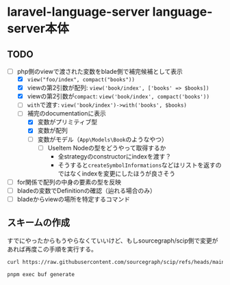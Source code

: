 # laravel-language-server language-server本体

## TODO
- [ ] php側のviewで渡された変数をblade側で補完候補として表示
    - [x] `view("foo/index", compact("books"))`
    - [x] viewの第2引数が配列: `view('book/index', ['books' => $books])`
    - [x] viewの第2引数が`compact`: `view('book/index', compact('books'))`
    - [ ] `with`で渡す: `view('book/index')->with('books', $books)`
    - [ ] 補完のdocumentationに表示
        - [x] 変数がプリミティブ型
        - [x] 変数が配列
        - [ ] 変数がモデル（`App\Models\Book`のようなやつ）
            - [ ] UseItem Nodeの型をどうやって取得するか
                - 全strategyのconstructorにindexを渡す？
                - そうすると`createSymbolInformations`などはリストを返すのではなくindexを変更にしたほうが良さそう
- [ ] for関係で配列の中身の要素の型を反映
- [ ] bladeの変数でDefinitionの確認（辿れる場合のみ）
- [ ] bladeからviewの場所を特定するコマンド

## スキームの作成
すでにやったからもうやらなくていいけど、もしsourcegraph/scip側で変更があれば再度この手順を実行する。

```sh
curl https://raw.githubusercontent.com/sourcegraph/scip/refs/heads/main/scip.proto > scip.proto
```

```sh
pnpm exec buf generate
```
